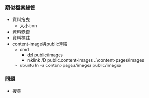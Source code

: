 ### 類似檔案總管
- 資料拖曳
    - 大小icon
- 資料嵌套
- 資料標註
- content-image與public連結
    - cmd
        - del public\images
        - mklink /D public\content-images ..\content-pages\images
    - ubuntu ln -s content-pages/images public/images

### 問題
- 搜尋